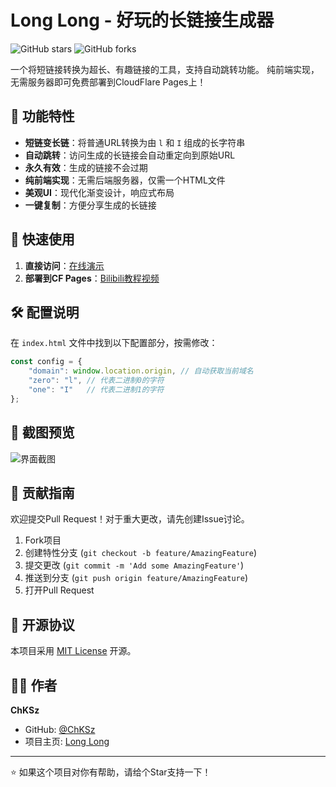 # Long Long - 好玩的长链接生成器

![GitHub stars](https://img.shields.io/github/stars/chksz/long_url_maker?style=for-the-badge)
![GitHub forks](https://img.shields.io/github/forks/chksz/long_url_maker?style=for-the-badge)

一个将短链接转换为超长、有趣链接的工具，支持自动跳转功能。
纯前端实现，无需服务器即可免费部署到CloudFlare Pages上！

## 🌟 功能特性

- **短链变长链**：将普通URL转换为由 `l` 和 `I` 组成的长字符串
- **自动跳转**：访问生成的长链接会自动重定向到原始URL
- **永久有效**：生成的链接不会过期
- **纯前端实现**：无需后端服务器，仅需一个HTML文件
- **美观UI**：现代化渐变设计，响应式布局
- **一键复制**：方便分享生成的长链接

## 🚀 快速使用

1. **直接访问**：[在线演示](https://iiiiiiiiiiiiiiiiiiiiiiiiiiiiiiiiiiiiiiiiiiiiiiiiiiiiiiiiiiiiiii.iiiiiiiiiiiiiiiiiiiiiiiiiiiiiiiiiiiiiiiiiiiiiiiiiiiiiiiiiiiiii.qzz.io/)
2. **部署到CF Pages**：[Bilibili教程视频]()

## 🛠️ 配置说明

在 `index.html` 文件中找到以下配置部分，按需修改：

```javascript
const config = {
    "domain": window.location.origin, // 自动获取当前域名
    "zero": "l", // 代表二进制0的字符
    "one": "I"   // 代表二进制1的字符
};
```

## 📸 截图预览

![界面截图](https://github.com/user-attachments/assets/e44ce33c-33ab-40ea-a850-3f6c79fbade8)

## 🤝 贡献指南

欢迎提交Pull Request！对于重大更改，请先创建Issue讨论。

1. Fork项目
2. 创建特性分支 (`git checkout -b feature/AmazingFeature`)
3. 提交更改 (`git commit -m 'Add some AmazingFeature'`)
4. 推送到分支 (`git push origin feature/AmazingFeature`)
5. 打开Pull Request

## 📜 开源协议

本项目采用 [MIT License](LICENSE) 开源。

## 👨‍💻 作者

**ChKSz**  
- GitHub: [@ChKSz](https://github.com/ChKSz)
- 项目主页: [Long Long](https://github.com/chksz/long_url_maker)

---

⭐ 如果这个项目对你有帮助，请给个Star支持一下！

